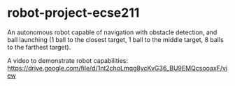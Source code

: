 # robot-project-ecse211

An autonomous robot capable of navigation with obstacle detection, and ball launching (1 ball to the closest target, 1 ball to the middle target, 8 balls to the farthest target).

A video to demonstrate robot capabilities: https://drive.google.com/file/d/1nt2choLmqg8ycKvG36_BU9EMQcsooaxF/view
